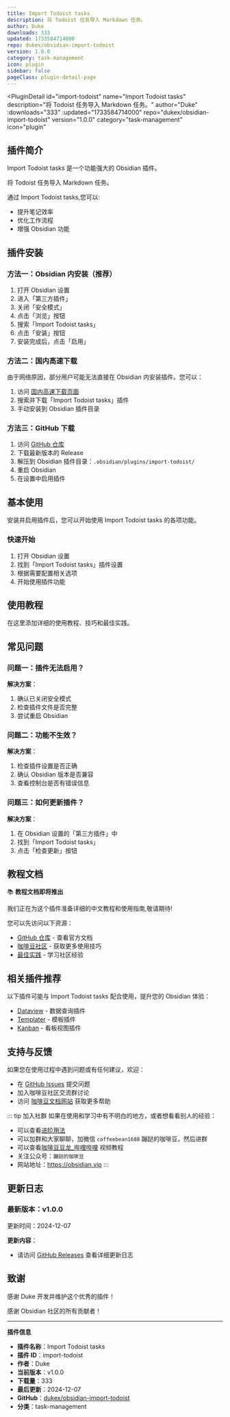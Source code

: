 ```yaml
---
title: Import Todoist tasks
description: 将 Todoist 任务导入 Markdown 任务。
author: Duke
downloads: 333
updated: 1733584714000
repo: dukex/obsidian-import-todoist
version: 1.0.0
category: task-management
icon: plugin
sidebar: false
pageClass: plugin-detail-page
---
```


<PluginDetail
  id="import-todoist"
  name="Import Todoist tasks"
  description="将 Todoist 任务导入 Markdown 任务。"
  author="Duke"
  :downloads="333"
  :updated="1733584714000"
  repo="dukex/obsidian-import-todoist"
  version="1.0.0"
  category="task-management"
  icon="plugin"
>

<!-- AUTO_GENERATED_START -->
## 插件简介

Import Todoist tasks 是一个功能强大的 Obsidian 插件。

将 Todoist 任务导入 Markdown 任务。

通过 Import Todoist tasks,您可以:

- 提升笔记效率
- 优化工作流程
- 增强 Obsidian 功能

<!-- AUTO_GENERATED_END -->

<!-- AUTO_GENERATED_START -->
## 插件安装

### 方法一：Obsidian 内安装（推荐）

1. 打开 Obsidian 设置
2. 进入「第三方插件」
3. 关闭「安全模式」
4. 点击「浏览」按钮
5. 搜索「Import Todoist tasks」
6. 点击「安装」按钮
7. 安装完成后，点击「启用」

### 方法二：国内高速下载

由于网络原因，部分用户可能无法直接在 Obsidian 内安装插件。您可以：

1. 访问 [国内高速下载页面](/zh/documentation/obsidian-plugins-download.html)
2. 搜索并下载「Import Todoist tasks」插件
3. 手动安装到 Obsidian 插件目录

### 方法三：GitHub 下载

1. 访问 [GitHub 仓库](https://github.com/dukex/obsidian-import-todoist)
2. 下载最新版本的 Release
3. 解压到 Obsidian 插件目录：`.obsidian/plugins/import-todoist/`
4. 重启 Obsidian
5. 在设置中启用插件

## 基本使用

安装并启用插件后，您可以开始使用 Import Todoist tasks 的各项功能。

### 快速开始

1. 打开 Obsidian 设置
2. 找到「Import Todoist tasks」插件设置
3. 根据需要配置相关选项
4. 开始使用插件功能

<!-- AUTO_GENERATED_END -->

<!-- CUSTOM_CONTENT_START:tutorial -->
## 使用教程

在这里添加详细的使用教程、技巧和最佳实践。

<!-- CUSTOM_CONTENT_END:tutorial -->

<!-- SHARED_CONTENT_START -->
## 常见问题

### 问题一：插件无法启用？

**解决方案**：
1. 确认已关闭安全模式
2. 检查插件文件是否完整
3. 尝试重启 Obsidian

### 问题二：功能不生效？

**解决方案**：
1. 检查插件设置是否正确
2. 确认 Obsidian 版本是否兼容
3. 查看控制台是否有错误信息

### 问题三：如何更新插件？

**解决方案**：
1. 在 Obsidian 设置的「第三方插件」中
2. 找到「Import Todoist tasks」
3. 点击「检查更新」按钮

## 教程文档

📚 **教程文档即将推出**

我们正在为这个插件准备详细的中文教程和使用指南,敬请期待!

您可以先访问以下资源：
- [GitHub 仓库](https://github.com/dukex/obsidian-import-todoist) - 查看官方文档
- [咖啡豆社区](/zh/bases/) - 获取更多使用技巧
- [最佳实践](/zh/best-practices/) - 学习社区经验

## 相关插件推荐

以下插件可能与 Import Todoist tasks 配合使用，提升您的 Obsidian 体验：

- [Dataview](/zh/plugins/dataview.html) - 数据查询插件
- [Templater](/zh/plugins/templater-obsidian.html) - 模板插件
- [Kanban](/zh/plugins/obsidian-kanban.html) - 看板视图插件

## 支持与反馈

如果您在使用过程中遇到问题或有任何建议，欢迎：

- 在 [GitHub Issues](https://github.com/dukex/obsidian-import-todoist/issues) 提交问题
- 加入咖啡豆社区交流群讨论
- 访问 [咖啡豆文档网站](https://obsidian.vip) 获取更多帮助

::: tip 加入社群
如果在使用和学习中有不明白的地方，或者想看看别人的经验：
- 可以查看[进阶用法](/zh/advanced)
- 可以加群和大家聊聊，加微信 `coffeebean1688` 蹦跶的咖啡豆，然后进群
- 可以查看[咖啡豆豆龙_哔哩哔哩](https://space.bilibili.com/618777356) 视频教程
- 关注公众号：`蹦跶的咖啡豆`
- 网站地址：https://obsidian.vip
:::
<!-- SHARED_CONTENT_END -->

<!-- AUTO_GENERATED_START -->
## 更新日志

### 最新版本：v1.0.0

更新时间：2024-12-07

**更新内容**：
- 请访问 [GitHub Releases](https://github.com/dukex/obsidian-import-todoist/releases) 查看详细更新日志

## 致谢

感谢 Duke 开发并维护这个优秀的插件！

感谢 Obsidian 社区的所有贡献者！

---

**插件信息**
- **插件名称**：Import Todoist tasks
- **插件 ID**：import-todoist
- **作者**：Duke
- **当前版本**：v1.0.0
- **下载量**：333
- **最后更新**：2024-12-07
- **GitHub**：[dukex/obsidian-import-todoist](https://github.com/dukex/obsidian-import-todoist)
- **分类**：task-management
<!-- AUTO_GENERATED_END -->

</PluginDetail>

